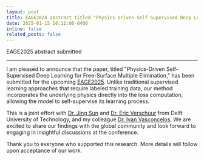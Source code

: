 ```yaml
---
layout: post
title: EAGE2024 abstract titled "Physics-Driven Self-Supervised Deep Learning for Free-Surface Multiple Elimination" submitted
date: 2025-01-15 16:11:00-0400
inline: false
related_posts: false
---
```


EAGE2025 abstract submitted

---

I am pleased to announce that the paper, titled "Physics-Driven Self-Supervised Deep Learning for Free-Surface Multiple Elimination," has been submitted for the upcoming <a href="https://eageannual.org/">EAGE2025</a>. Unlike traditional supervised learning approaches that require labeled training data, our method incorporates the underlying physics directly into the loss computation, allowing the model to self-supervise its learning process.

This is a joint effort with <a href="https://www.tudelft.nl/ewi/over-de-faculteit/afdelingen/intelligent-systems/pattern-recognition-bioinformatics/pattern-recognition-bioinformatics/people/jing-sun">Dr. Jing Sun</a> and <a href="https://www.tudelft.nl/staff/d.j.verschuur/">Dr. Eric Verschuur</a> from Delft University of Technology, and my colleague <a href="https://nl.linkedin.com/in/ivan-vasconcelos-9166085">Dr. Ivan Vasconcelos</a>. We are excited to share our findings with the global community and look forward to engaging in insightful discussions at the conference.

Thank you to everyone who supported this research. More details will follow upon acceptance of our work.



